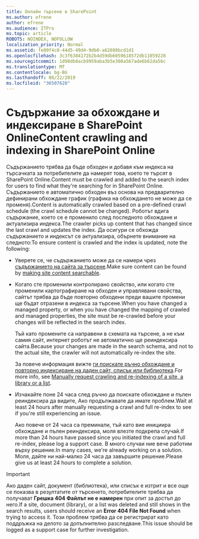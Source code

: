 ```yaml
---
title: Онлайн търсене в SharePoint
ms.author: efrene
author: efrene
ms.audience: ITPro
ms.topic: article
ROBOTS: NOINDEX, NOFOLLOW
localization_priority: Normal
ms.assetid: fe00f4c0-44d5-49d4-9db0-a62698bcd1d1
ms.openlocfilehash: 3c3f6384172b2b4d59db6059618572db11059228
ms.sourcegitcommit: 1d98db8acb9959aba3b5e308a567ade6b62da56c
ms.translationtype: MT
ms.contentlocale: bg-BG
ms.lasthandoff: 08/22/2019
ms.locfileid: "36507620"
---
```

# <a name="content-crawling-and-indexing-in-sharepoint-online"></a><span data-ttu-id="0854c-102">Съдържание за обхождане и индексиране в SharePoint Online</span><span class="sxs-lookup"><span data-stu-id="0854c-102">Content crawling and indexing in SharePoint Online</span></span>

<span data-ttu-id="0854c-103">Съдържанието трябва да бъде обходен и добавя към индекса на търсачката за потребителите да намерят това, което те търсят в SharePoint Online.</span><span class="sxs-lookup"><span data-stu-id="0854c-103">Content must be crawled and added to the search index for users to find what they're searching for in SharePoint Online.</span></span> <span data-ttu-id="0854c-104">Съдържанието е автоматично обходен въз основа на предварително дефинирани обхождане график (графика на обхождането не може да се променя).</span><span class="sxs-lookup"><span data-stu-id="0854c-104">Content is automatically crawled based on a pre-defined crawl schedule (the crawl schedule cannot be changed).</span></span> <span data-ttu-id="0854c-105">Роботът вдига съдържание, което се е променило след последното обхождане и актуализира индекса.</span><span class="sxs-lookup"><span data-stu-id="0854c-105">The crawler picks up content that has changed since the last crawl and updates the index.</span></span> <span data-ttu-id="0854c-106">Да осигури се обхожда съдържанието и индексът се актуализира, обърнете внимание на следното:</span><span class="sxs-lookup"><span data-stu-id="0854c-106">To ensure content is crawled and the index is updated, note the following:</span></span>

- <span data-ttu-id="0854c-107">Уверете се, че съдържанието може да се намери чрез [съдържанието на сайта за търсене](https://docs.microsoft.com/sharepoint/make-site-content-searchable).</span><span class="sxs-lookup"><span data-stu-id="0854c-107">Make sure content can be found by [making site content searchable](https://docs.microsoft.com/sharepoint/make-site-content-searchable).</span></span>

- <span data-ttu-id="0854c-108">Когато сте променили контролирано свойство, или когато сте променили картографиране на обходен и управлявани свойства, сайтът трябва да бъде повторно обходени преди вашите промени ще бъдат отразени в индекса за търсене.</span><span class="sxs-lookup"><span data-stu-id="0854c-108">When you have changed a managed property, or when you have changed the mapping of crawled and managed properties, the site must be re-crawled before your changes will be reflected in the search index.</span></span> 

    <span data-ttu-id="0854c-109">Тъй като промените са направени в схемата на търсене, а не към самия сайт, интернет роботът не автоматично ще реиндексира сайта.</span><span class="sxs-lookup"><span data-stu-id="0854c-109">Because your changes are made in the search schema, and not to the actual site, the crawler will not automatically re-index the site.</span></span> 

    <span data-ttu-id="0854c-110">За повече информация вижте [ги поискате ръчно обхождане и повторно индексиране на даден сайт, списък или библиотека](https://docs.microsoft.com/sharepoint/crawl-site-conten).</span><span class="sxs-lookup"><span data-stu-id="0854c-110">For more info, see [Manually request crawling and re-indexing of a site, a library or a list](https://docs.microsoft.com/sharepoint/crawl-site-conten).</span></span>

- <span data-ttu-id="0854c-111">Изчакайте поне 24 часа след ръчно да поискате обхождане и пълен реиндексира да видите, Ако продължавате да имате проблем.</span><span class="sxs-lookup"><span data-stu-id="0854c-111">Wait at least 24 hours after manually requesting a crawl and full re-index to see if you're still experiencing an issue.</span></span> 

    <span data-ttu-id="0854c-112">Ако повече от 24 часа са преминали, тъй като вие инициира обхождане и пълен реиндексира, моля влезте подкрепа случай.</span><span class="sxs-lookup"><span data-stu-id="0854c-112">If more than 24 hours have passed since you initiated the crawl and full re-index, please log a support case.</span></span> <span data-ttu-id="0854c-113">В много случаи ние вече работим върху решение.</span><span class="sxs-lookup"><span data-stu-id="0854c-113">In many cases, we're already working on a solution.</span></span> <span data-ttu-id="0854c-114">Моля, дайте ни най-малко 24 часа да завършите решение.</span><span class="sxs-lookup"><span data-stu-id="0854c-114">Please give us at least 24 hours to complete a solution.</span></span>

> [!IMPORTANT]
> <span data-ttu-id="0854c-115">Ако даден сайт, документ (библиотека), или списък е изтрит и все още се показва в резултатите от търсенето, потребителите трябва да получават **Грешка 404 Файлът не е намерен** при опит за достъп до него.</span><span class="sxs-lookup"><span data-stu-id="0854c-115">If a site, document (library), or a list was deleted and still shows in the search results, users should receive an **Error 404 File Not Found** when trying to access it.</span></span> <span data-ttu-id="0854c-116">Този проблем трябва да се регистрират като поддръжка на делото за допълнително разследване.</span><span class="sxs-lookup"><span data-stu-id="0854c-116">This issue should be logged as a support case for further investigation.</span></span> 



